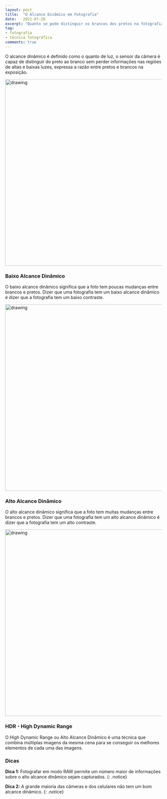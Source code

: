 ```yaml
---
layout: post
title:  "O Alcance Dinâmico em Fotografia"
date:   2021-07-20
excerpt: "Quanto se pode distinguir os brancos dos pretos na fotografia"
tag:
- fotografia
- técnica fotográfica
comments: true
---
```

O alcance dinâmico é definido como o quanto de luz, o sensor da câmera é capaz de distinguir do preto ao branco sem perder informações nas regiões de altas e baixas luzes, expressa a razão entre pretos e brancos na exposição.

<img src="https://i.imgur.com/MEXnvCh.png" alt="drawing" style="width:600px;"/>

### Baixo Alcance Dinâmico
O baixo alcance dinâmico significa que a foto tem poucas mudanças entre brancos e pretos. Dizer que uma fotografia tem um baixo alcance dinâmico é dizer que a fotografia tem um baixo contraste.

<img src="https://i.imgur.com/mOXXzcO.png" alt="drawing" style="width:600px;"/>

### Alto Alcance Dinâmico
O alto alcance dinâmico significa que a foto tem muitas mudanças entre brancos e pretos. Dizer que uma fotografia tem um alto alcance dinâmico é dizer que a fotografia tem um alto contraste.

<img src="https://i.imgur.com/C5nhycY.png" alt="drawing" style="width:600px;"/>

### HDR - High Dynamic Range
O High Dynamic Range ou Alto Alcance Dinâmico é uma técnica que combina múltiplas imagens da mesma cena para se conseguir os melhores elementos de cada uma das imagens.

### Dicas
**Dica 1:** Fotografar em modo RAW permite um número maior de informações sobre o alto alcance dinâmico sejam capturados.
{: .notice}

**Dica 2:** A grande maioria das câmeras e dos celulares não tem um bom alcance dinâmico.
{: .notice}
